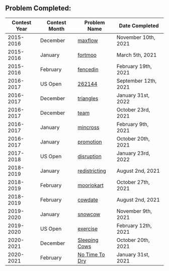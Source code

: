 ## Problem Completed:
| Contest Year  | Contest Month | Problem Name| Date Completed|
| ------------- | ------------- | ------------|----------|
| 2015-2016 | December | [maxflow](http://www.usaco.org/index.php?page=viewproblem2&cpid=576) | November 10th, 2021 |
| 2015-2016 | January | [fortmoo](http://www.usaco.org/index.php?page=viewproblem2&cpid=600) | March 5th, 2021 |
| 2015-2016 | February | [fencedin](http://usaco.org/index.php?page=viewproblem2&cpid=625) | February 19th, 2021|
| 2016-2017 | US Open | [262144](http://www.usaco.org/index.php?page=viewproblem2&cpid=648) | September 12th, 2021 |
| 2016-2017 | December | [triangles](http://usaco.org/index.php?page=viewproblem2&cpid=672&lang=en) | January 31st, 2022 |
| 2016-2017 | December | [team](http://www.usaco.org/index.php?page=viewproblem2&cpid=673) | October 23rd, 2021 |
| 2016-2017 | January | [mincross](http://usaco.org/index.php?page=viewproblem2&cpid=720) | February 9th, 2021 |
| 2016-2017 | January | [promotion](http://www.usaco.org/index.php?page=viewproblem2&cpid=696) | October 20th, 2021 |
| 2017-2018 | US Open | [disruption](http://www.usaco.org/index.php?page=viewproblem2&cpid=842) | January 23rd, 2022 |
| 2018-2019 | January | [redistricting](http://www.usaco.org/index.php?page=viewproblem2&cpid=900) | August 2nd, 2021 |
| 2018-2019 | February  | [mooriokart](http://www.usaco.org/index.php?page=viewproblem2&cpid=925) |October 27th, 2021 |
| 2018-2019 | February  | [cowdate](http://www.usaco.org/index.php?page=viewproblem2&cpid=924) | August 2nd, 2021 |
| 2019-2020 | January | [snowcow](http://www.usaco.org/index.php?page=viewproblem2&cpid=973) | November 9th, 2021 |
| 2019-2020 | US Open | [exercise](http://usaco.org/index.php?page=viewproblem2&cpid=1045) | February 12th, 2021 |
| 2020-2021 | December | [Sleeping Cows](http://www.usaco.org/index.php?page=viewproblem2&cpid=1068) | October 20th, 2021 |
| 2020-2021 | February | [No Time To Dry](http://www.usaco.org/index.php?page=viewproblem2&cpid=1116) | January 31st, 2021 |
